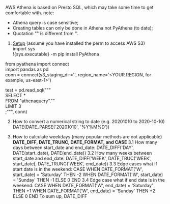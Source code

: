 AWS Athena is based on Presto SQL, which may take some time to get comfortable with. 
note: 
- Athena query is case sensitive; 
- Creating tables can only be done in Athena not PyAthena (to date); 
- Quotation "" is different from ''.

1. [Setup](https://aws.amazon.com/blogs/machine-learning/run-sql-queries-from-your-sagemaker-notebooks-using-amazon-athena/) (assume you have installed the perm to access AWS S3)   
import sys  
!{sys.executable} -m pip install PyAthena  

from pyathena import connect  
import pandas as pd  
conn = connect(s3_staging_dir='<ATHENA QUERY RESULTS LOCATION>',  region_name='<YOUR REGION, for example, us-east-1>')  

test = pd.read_sql("""  
SELECT *  
FROM "athenaquery"."<YOUR TABLE NAME>"  
LIMIT 3  
;""", conn)  
  
2. How to convert a numerical string to date (e.g. 20201010 to 2020-10-10)  
   DATE(DATE_PARSE('20201010', '%Y%M%D'))  
   
3. How to calculate weekdays (many popular methods are not applicable)  
**DATE_DIFF, DATE_TRUNC, DATE_FORMAT, and CASE**
3.1 How many days between start_date and end_date: DATE_DIFF('DAY', DATE(start_date), DATE(end_date))
3.2 How many weeks between start_date and end_date: DATE_DIFF('WEEK', DATE_TRUC('WEEK', start_date), DATE_TRUNC('WEEK', end_date))
3.3 Edge cases what if start date is in the weekend: CASE WHEN DATE_FORMAT('W', start_date) = 'Saturday' THEN -2 WHEN DATE_FORMAT('W', start_date) = 'Sunday' THEN -1 ELSE 0 END
3.4 Edge case what if end date is in the weekend: CASE WHEN DATE_FORMAT('W', end_date) = 'Saturday' THEN +1 WHEN DATE_FORMAT('W', end_date) = 'Sunday' THEN +2 ELSE 0 END
To sum up, DATE_DIFF
